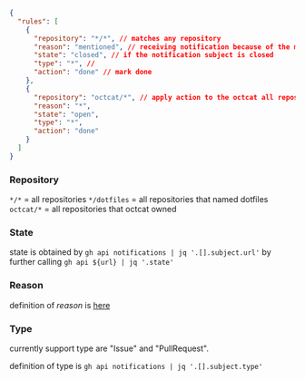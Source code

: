 

```json
{
  "rules": [
    {
      "repository": "*/*", // matches any repository
      "reason": "mentioned", // receiving notification because of the mention
      "state": "closed", // if the notification subject is closed
      "type": "*", // 
      "action": "done" // mark done
    },
    {
      "repository": "octcat/*", // apply action to the octcat all repositories
      "reason": "*",
      "state": "open",
      "type": "*",
      "action": "done"
    }
  ]
}

```

### Repository
`*/*` = all repositories
`*/dotfiles` = all repositories that named dotfiles
`octcat/*` = all repositories that octcat owned

### State
state is obtained by `gh api notifications | jq '.[].subject.url'` by further calling `gh api ${url} | jq '.state'`

### Reason
definition of *reason* is [here](https://docs.github.com/rest/activity/notifications?apiVersion=2022-11-28#about-notification-reasons)

### Type
currently support type are "Issue" and "PullRequest".

definition of type is `gh api notifications | jq '.[].subject.type'`
